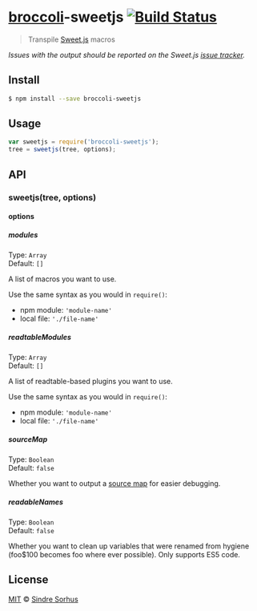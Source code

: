 # [broccoli](https://github.com/joliss/broccoli)-sweetjs [![Build Status](https://travis-ci.org/sindresorhus/broccoli-sweetjs.svg?branch=master)](https://travis-ci.org/sindresorhus/broccoli-sweetjs)

> Transpile [Sweet.js](https://github.com/mozilla/sweet.js) macros

*Issues with the output should be reported on the Sweet.js [issue tracker](https://github.com/mozilla/sweet.js/issues).*


## Install

```bash
$ npm install --save broccoli-sweetjs
```


## Usage

```js
var sweetjs = require('broccoli-sweetjs');
tree = sweetjs(tree, options);
```


## API

### sweetjs(tree, options)

#### options

##### modules

Type: `Array`  
Default: `[]`

A list of macros you want to use.

Use the same syntax as you would in `require()`:

- npm module: `'module-name'`
- local file: `'./file-name'`

##### readtableModules

Type: `Array`  
Default: `[]`

A list of readtable-based plugins you want to use.

Use the same syntax as you would in `require()`:

- npm module: `'module-name'`
- local file: `'./file-name'`


##### sourceMap

Type: `Boolean`  
Default: `false`

Whether you want to output a [source map] for easier debugging.

[source map]: http://www.html5rocks.com/en/tutorials/developertools/sourcemaps/

##### readableNames

Type: `Boolean`  
Default: `false`

Whether you want to clean up variables that were renamed from hygiene (foo$100 becomes foo where ever possible).
Only supports ES5 code.

## License

[MIT](http://opensource.org/licenses/MIT) © [Sindre Sorhus](http://sindresorhus.com)
